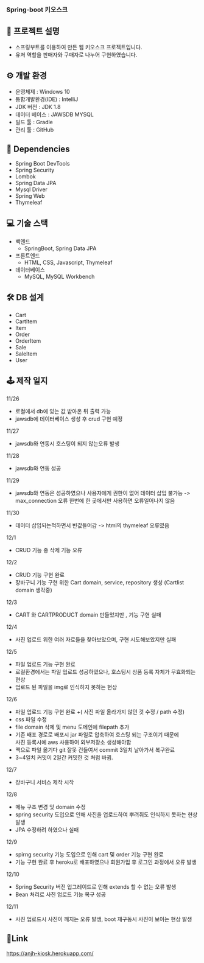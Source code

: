 ### Spring-boot 키오스크

## 📢 프로젝트 설명
- 스프링부트를 이용하여 만든 웹 키오스크 프로젝트입니다.
- 유저 역할을 판매자와 구매자로 나누어 구현하였습니다.

## ⚙ 개발 환경
- 운영체제 : Windows 10
- 통합개발환경(IDE) : IntelliJ
- JDK 버전 : JDK 1.8
- 데이터 베이스 : JAWSDB MYSQL
- 빌드 툴 : Gradle
- 관리 툴 : GitHub


## 🔌 Dependencies
- Spring Boot DevTools
- Spring Security
- Lombok
- Spring Data JPA
- Mysql Driver
- Spring Web
- Thymeleaf


## 💻 기술 스택
- 백엔드
  - SpringBoot, Spring Data JPA
- 프론트엔드
  - HTML, CSS, Javascript, Thymeleaf
- 데이터베이스
  - MySQL, MySQL Workbench


## 🛠 DB 설계
- Cart
- CartItem
- Item
- Order
- OrderItem
- Sale
- SaleItem
- User


## 🕹 제작 일지
11/26
*  로컬에서 db에 있는 값 받아온 뒤 출력 가능
*  jawsdb에 데이터베이스 생성 후 crud 구현 예정

11/27
*  jawsdb와 연동시 호스팅이 되지 않는오류 발생

11/28
*  jawsdb와 연동 성공

11/29
*  jawsdb와 연동은 성공하였으나 사용자에게 권한이 없어 데이터 삽입 불가능
-> max_connection 오류 한번에 한 곳에서만 사용하면 오류일어나지 않음 

11/30
*  데이터 삽입되는척하면서 빈값들어감
-> html의 thymeleaf 오류였음

12/1
*  CRUD 기능 중 삭제 기능 오류

12/2
*  CRUD 기능 구현 완료
*  장바구니 기능 구현 위한 Cart domain, service, repository 생성 (Cartlist domain 생각중)

12/3
*  CART 와 CARTPRODUCT domain 만들었지만 , 기능 구현 실패

12/4
*  사진 업로드 위한 여러 자료들을 찾아보았으며, 구현 시도해보았지만 실패

12/5
*  파일 업로드 기능 구현 완료
*  로컬환경에서는 파일 업로드 성공하였으나, 호스팅시 상품 등록 자체가 무효화되는 현상
*  업로드 된 파일을 img로 인식하지 못하는 현상

12/6
*  파일 업로드 기능 구현 완료 +( 사진 파일 올라가지 않던 것 수정 / path 수정)
*  css 파일 수정
*  file domain 삭제 및 menu 도메인에 filepath 추가
*  기존 배포 경로로 배포시 jar 파일로 압축하여 호스팅 되는 구조이기 때문에 </br>
   사진 등록시에 aws 사용하여 외부저장소 생성해야함
*  맥으로 파일 옮기다 git 잘못 건들여서 commit 3일치 날아가서 복구완료
*  3~4일치 커밋이 2일간 커밋한 것 처럼 바뀜. 

12/7
*  장바구니 서비스 제작 시작

12/8
*  메뉴 구조 변경 및 domain 수정
*  spring security 도입으로 인해 사진을 업로드하여 뿌려줘도 인식하지 못하는 현상 발생
*  JPA 수정하려 하였으나 실패

12/9 
*  spirng security 기능 도입으로 인해 cart 및 order 기능 구현 완료
*  기능 구현 완료 후 heroku로 배포하였으나 회원가입 후 로그인 과정에서 오류 발생

12/10
*  Spring Security 버전 업그레이드로 인해 extends 할 수 없는 오류 발생
*  Bean 처리로 사진 업로드 기능 복구 성공

12/11
*  사진 업로드시 사진이 깨지는 오류 발생, boot 재구동시 사진이 보이는 현상 발생

## 🔗Link
https://anjh-kiosk.herokuapp.com/
